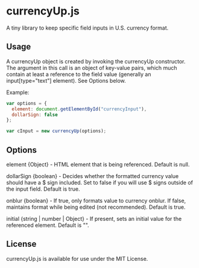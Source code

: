 # currencyUp.js

A tiny library to keep specific field inputs in U.S. currency format.

## Usage

A currencyUp object is created by invoking the currencyUp constructor. The argument in this call is an object of key-value pairs, which much contain at least a reference to the field value (generally an input[type="text"] element). See Options below.

Example:

```javascript
var options = {
  element: document.getElementById("currencyInput"),
  dollarSign: false
};

var cInput = new currencyUp(options);
```

## Options

element {Object} - HTML element that is being referenced. Default is null.

dollarSign {boolean} - Decides whether the formatted currency value should have a $ sign included. Set to false if you will use $ signs outside of the input field. Default is true.

onblur {boolean} - If true, only formats value to currency onblur. If false, maintains format while being edited (not recommended). Default is true.

initial {string | number | Object} - If present, sets an initial value for the referenced element. Default is "".

## License

currencyUp.js is available for use under the MIT License.
